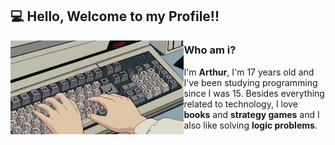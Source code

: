 ## 💻 Hello, Welcome to my Profile!!

<img src=pragramming.gif height=150 align=left>

### Who am i?
I'm **Arthur**, I'm 17 years old and I've been studying programming since I was 15. 
Besides everything related to technology, I love **books** and **strategy games** and I also like solving **logic problems**.
 



